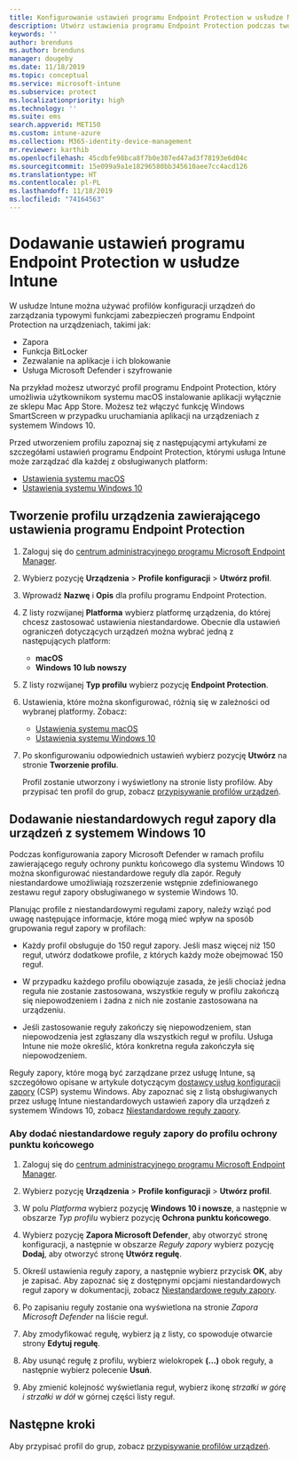 ```yaml
---
title: Konfigurowanie ustawień programu Endpoint Protection w usłudze Microsoft Intune — Azure | Microsoft Docs
description: Utwórz ustawienia programu Endpoint Protection podczas tworzenia profilu urządzenia z systemem macOS lub Windows 10 w usłudze Microsoft Intune.
keywords: ''
author: brenduns
ms.author: brenduns
manager: dougeby
ms.date: 11/18/2019
ms.topic: conceptual
ms.service: microsoft-intune
ms.subservice: protect
ms.localizationpriority: high
ms.technology: ''
ms.suite: ems
search.appverid: MET150
ms.custom: intune-azure
ms.collection: M365-identity-device-management
mr.reviewer: karthib
ms.openlocfilehash: 45cdbfe98bca8f7b0e307ed47ad3f78193e6d04c
ms.sourcegitcommit: 15e099a9a1e18296580bb345610aee7cc4acd126
ms.translationtype: HT
ms.contentlocale: pl-PL
ms.lasthandoff: 11/18/2019
ms.locfileid: "74164563"
---
```

# <a name="add-endpoint-protection-settings-in-intune"></a>Dodawanie ustawień programu Endpoint Protection w usłudze Intune

W usłudze Intune można używać profilów konfiguracji urządzeń do zarządzania typowymi funkcjami zabezpieczeń programu Endpoint Protection na urządzeniach, takimi jak:

- Zapora
- Funkcja BitLocker
- Zezwalanie na aplikacje i ich blokowanie
- Usługa Microsoft Defender i szyfrowanie

Na przykład możesz utworzyć profil programu Endpoint Protection, który umożliwia użytkownikom systemu macOS instalowanie aplikacji wyłącznie ze sklepu Mac App Store. Możesz też włączyć funkcję Windows SmartScreen w przypadku uruchamiania aplikacji na urządzeniach z systemem Windows 10.

Przed utworzeniem profilu zapoznaj się z następującymi artykułami ze szczegółami ustawień programu Endpoint Protection, którymi usługa Intune może zarządzać dla każdej z obsługiwanych platform:

- [Ustawienia systemu macOS](endpoint-protection-macos.md)
- [Ustawienia systemu Windows 10](endpoint-protection-windows-10.md)

## <a name="create-a-device-profile-containing-endpoint-protection-settings"></a>Tworzenie profilu urządzenia zawierającego ustawienia programu Endpoint Protection

1. Zaloguj się do [centrum administracyjnego programu Microsoft Endpoint Manager](https://go.microsoft.com/fwlink/?linkid=2109431).

2. Wybierz pozycję **Urządzenia** > **Profile konfiguracji** > **Utwórz profil**.

3. Wprowadź **Nazwę** i **Opis** dla profilu programu Endpoint Protection.

4. Z listy rozwijanej **Platforma** wybierz platformę urządzenia, do której chcesz zastosować ustawienia niestandardowe. Obecnie dla ustawień ograniczeń dotyczących urządzeń można wybrać jedną z następujących platform:

   - **macOS**
   - **Windows 10 lub nowszy**

5. Z listy rozwijanej **Typ profilu** wybierz pozycję **Endpoint Protection**.

6. Ustawienia, które można skonfigurować, różnią się w zależności od wybranej platformy. Zobacz:

   - [Ustawienia systemu macOS](endpoint-protection-macos.md)
   - [Ustawienia systemu Windows 10](endpoint-protection-windows-10.md)

7. Po skonfigurowaniu odpowiednich ustawień wybierz pozycję **Utwórz** na stronie **Tworzenie profilu**.

   Profil zostanie utworzony i wyświetlony na stronie listy profilów. Aby przypisać ten profil do grup, zobacz [przypisywanie profilów urządzeń](../configuration/device-profile-assign.md).

## <a name="add-custom-firewall-rules-for-windows-10-devices"></a>Dodawanie niestandardowych reguł zapory dla urządzeń z systemem Windows 10

Podczas konfigurowania zapory Microsoft Defender w ramach profilu zawierającego reguły ochrony punktu końcowego dla systemu Windows 10 można skonfigurować niestandardowe reguły dla zapór. Reguły niestandardowe umożliwiają rozszerzenie wstępnie zdefiniowanego zestawu reguł zapory obsługiwanego w systemie Windows 10.

Planując profile z niestandardowymi regułami zapory, należy wziąć pod uwagę następujące informacje, które mogą mieć wpływ na sposób grupowania reguł zapory w profilach:

- Każdy profil obsługuje do 150 reguł zapory. Jeśli masz więcej niż 150 reguł, utwórz dodatkowe profile, z których każdy może obejmować 150 reguł.

- W przypadku każdego profilu obowiązuje zasada, że jeśli chociaż jedna reguła nie zostanie zastosowana, wszystkie reguły w profilu zakończą się niepowodzeniem i żadna z nich nie zostanie zastosowana na urządzeniu.

- Jeśli zastosowanie reguły zakończy się niepowodzeniem, stan niepowodzenia jest zgłaszany dla wszystkich reguł w profilu. Usługa Intune nie może określić, która konkretna reguła zakończyła się niepowodzeniem.  

Reguły zapory, które mogą być zarządzane przez usługę Intune, są szczegółowo opisane w artykule dotyczącym [dostawcy usług konfiguracji zapory]( https://docs.microsoft.com/windows/client-management/mdm/firewall-csp) (CSP) systemu Windows. Aby zapoznać się z listą obsługiwanych przez usługę Intune niestandardowych ustawień zapory dla urządzeń z systemem Windows 10, zobacz [Niestandardowe reguły zapory](endpoint-protection-windows-10.md#firewall-rules).

### <a name="to-add-custom-firewall-rules-to-an-endpoint-protection-profile"></a>Aby dodać niestandardowe reguły zapory do profilu ochrony punktu końcowego

1. Zaloguj się do [centrum administracyjnego programu Microsoft Endpoint Manager](https://go.microsoft.com/fwlink/?linkid=2109431).

2. Wybierz pozycję **Urządzenia** > **Profile konfiguracji** > **Utwórz profil**.

3. W polu *Platforma* wybierz pozycję **Windows 10 i nowsze**, a następnie w obszarze *Typ profilu* wybierz pozycję **Ochrona punktu końcowego**.

4. Wybierz pozycję **Zapora Microsoft Defender**, aby otworzyć stronę konfiguracji, a następnie w obszarze *Reguły zapory* wybierz pozycję **Dodaj**, aby otworzyć stronę **Utwórz regułę**.

5. Określ ustawienia reguły zapory, a następnie wybierz przycisk **OK**, aby je zapisać. Aby zapoznać się z dostępnymi opcjami niestandardowych reguł zapory w dokumentacji, zobacz [Niestandardowe reguły zapory](endpoint-protection-windows-10.md#firewall-rules).

6. Po zapisaniu reguły zostanie ona wyświetlona na stronie *Zapora Microsoft Defender* na liście reguł.

7. Aby zmodyfikować regułę, wybierz ją z listy, co spowoduje otwarcie strony **Edytuj regułę**.

8. Aby usunąć regułę z profilu, wybierz wielokropek **(...)** obok reguły, a następnie wybierz polecenie **Usuń**.

9. Aby zmienić kolejność wyświetlania reguł, wybierz ikonę *strzałki w górę i strzałki w dół* w górnej części listy reguł.

## <a name="next-steps"></a>Następne kroki

Aby przypisać profil do grup, zobacz [przypisywanie profilów urządzeń](../configuration/device-profile-assign.md).
